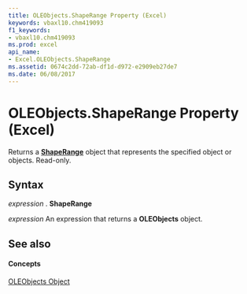 ```yaml
---
title: OLEObjects.ShapeRange Property (Excel)
keywords: vbaxl10.chm419093
f1_keywords:
- vbaxl10.chm419093
ms.prod: excel
api_name:
- Excel.OLEObjects.ShapeRange
ms.assetid: 0674c2dd-72ab-df1d-d972-e2909eb27de7
ms.date: 06/08/2017
---
```



# OLEObjects.ShapeRange Property (Excel)

Returns a  **[ShapeRange](shaperange-object-excel.md)** object that represents the specified object or objects. Read-only.


## Syntax

 _expression_ . **ShapeRange**

 _expression_ An expression that returns a **OLEObjects** object.


## See also


#### Concepts


[OLEObjects Object](oleobjects-object-excel.md)

